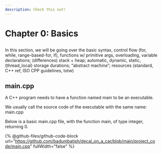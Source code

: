 ```yaml
---
description: Check this out!
---
```


# Chapter 0: Basics

##

In this section, we will be going over the basic syntax, control flow (for, while, range-based-for, if), functions w/ primitive args, overloading, variable declarations; (differences) stack + heap; automatic, dynamic, static, (thread\_local) storage durations; “abstract machine”; resources (standard, C++ ref, ISO CPP guidelines, totw)



## main.cpp

A C++ program needs to have a function named main to be an executable.

We usually call the source code of the executable with the same name: main.cpp

Below is a basic main.cpp file, with the function main, of type integer, returning 0.

{% @github-files/github-code-block url="https://github.com/badumbatish/decal_on_a_car/blob/main/project_code/main.cpp" fullWidth="false" %}

